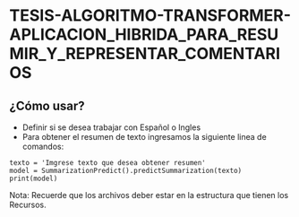 # TESIS-ALGORITMO-TRANSFORMER-APLICACION_HIBRIDA_PARA_RESUMIR_Y_REPRESENTAR_COMENTARIOS

## ¿Cómo usar?
- Definir si se desea trabajar con Español o Ingles
- Para obtener el resumen de texto ingresamos la siguiente linea de comandos: 

```
texto = 'Imgrese texto que desea obtener resumen'
model = SummarizationPredict().predictSummarization(texto)
print(model)
```

Nota: Recuerde que los archivos deber estar en la estructura que tienen los Recursos. 
